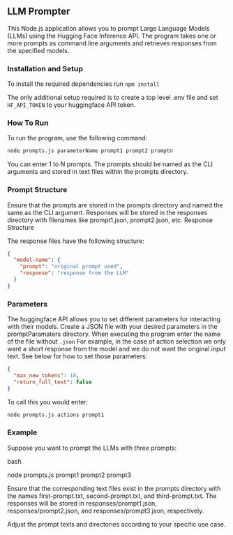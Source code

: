 ## LLM Prompter

This Node.js application allows you to prompt Large Language Models (LLMs) using the Hugging Face Inference API. The program takes one or more prompts as command line arguments and retrieves responses from the specified models.

### Installation and Setup

To install the required dependencies run `npm install`

The only additional setup required is to create a top level .env file and set `HF_API_TOKEN` to your huggingface API token.

### How To Run

To run the program, use the following command:

```bash
node prompts.js parameterName prompt1 prompt2 promptn
```

You can enter 1 to N prompts. The prompts should be named as the CLI arguments and stored in text files within the prompts directory.

### Prompt Structure

Ensure that the prompts are stored in the prompts directory and named the same as the CLI argument. Responses will be stored in the responses directory with filenames like prompt1.json, prompt2.json, etc.
Response Structure

The response files have the following structure:

```json
{
  "model-name": {
    "prompt": "original prompt used",
    "response": "response from the LLM"
  }
}
```

### Parameters

The huggingface API allows you to set different parameters for interacting with their models. Create a JSON file with your desired parameters in the promptParamaters directory. When executing the program enter the name of the file without `.json` For example, in the case of action selection we only want a short response from the model and we do not want the original input text. See below for how to set those parameters:

```json
{
  "max_new_tokens": 10,
  "return_full_text": false
}
```

To call this you would enter:

```bash
node prompts.js actions prompt1
```

### Example

Suppose you want to prompt the LLMs with three prompts:

bash

node prompts.js prompt1 prompt2 prompt3

Ensure that the corresponding text files exist in the prompts directory with the names first-prompt.txt, second-prompt.txt, and third-prompt.txt. The responses will be stored in responses/prompt1.json, responses/prompt2.json, and responses/prompt3.json, respectively.

Adjust the prompt texts and directories according to your specific use case.
